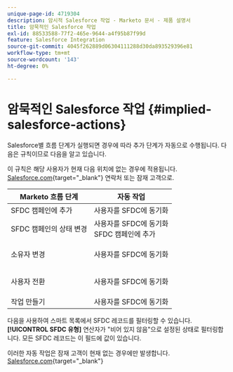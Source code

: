 ```yaml
---
unique-page-id: 4719304
description: 암시적 Salesforce 작업 - Marketo 문서 - 제품 설명서
title: 암묵적인 Salesforce 작업
exl-id: 88533588-77f2-465e-9644-a4f95b87f99d
feature: Salesforce Integration
source-git-commit: 4045f262889d06304111288d30da893529396e81
workflow-type: tm+mt
source-wordcount: '143'
ht-degree: 0%

---
```


# 암묵적인 Salesforce 작업 {#implied-salesforce-actions}

Salesforce별 흐름 단계가 실행되면 경우에 따라 추가 단계가 자동으로 수행됩니다. 다음은 규칙이므로 다음을 알고 있습니다.

이 규칙은 해당 사용자가 현재 다음 위치에 없는 경우에 적용됩니다. [Salesforce.com](https://Salesforce.com){target="_blank"} 연락처 또는 잠재 고객으로.

<table> 
 <thead> 
  <tr> 
   <th>Marketo 흐름 단계</th> 
   <th>자동 작업</th> 
  </tr> 
 </thead> 
 <tbody> 
  <tr> 
   <td>SFDC 캠페인에 추가</td> 
   <td>사용자를 SFDC에 동기화</td> 
  </tr> 
  <tr> 
   <td>SFDC 캠페인의 상태 변경</td> 
   <td>사용자를 SFDC에 동기화<br>SFDC 캠페인에 추가</td> 
  </tr> 
  <tr> 
   <td>소유자 변경</td> 
   <td><p>사용자를 SFDC에 동기화</p></td> 
  </tr> 
  <tr> 
   <td>사용자 전환</td> 
   <td><p>사용자를 SFDC에 동기화</p></td> 
  </tr> 
  <tr> 
   <td>작업 만들기</td> 
   <td>사용자를 SFDC에 동기화</td> 
  </tr> 
 </tbody> 
</table>

다음을 사용하여 스마트 목록에서 SFDC 레코드를 필터링할 수 있습니다. **[!UICONTROL SFDC 유형]** 연산자가 &quot;비어 있지 않음&quot;으로 설정된 상태로 필터링합니다. 모든 SFDC 레코드는 이 필드에 값이 있습니다.

이러한 자동 작업은 잠재 고객이 현재 없는 경우에만 발생합니다. [Salesforce.com](https://salesforce.com){target="_blank"}
